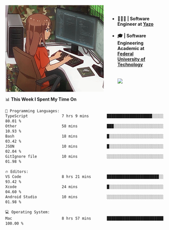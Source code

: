 
<body >
  <div style="display: flex; width: auto; margin-right: 30px ">
    <img align="right" width="312" height="274" style="padding-right:20px; " src="assets/umiko.gif" alt="Computer man" />
    <ul style="flex: 1;">
      <li><h4>🧑🏽‍💻 | Software Engineer at <a href="https://www.yazo.com.br/">Yazo</a></h4></li>
      <li><h4>🎓 | Software Engineering Academic at <a href="http://www.utfpr.edu.br/">Federal University of Technology</a></h4></li>
      <br/>
      <a href="https://skillicons.dev">
        <img src="https://skillicons.dev/icons?i=ts,react,nodejs,go,swift,js,adonis,postgres,c,heroku,gradle,firebase,flutter,docker,aws,java,redis,kubernetes&theme=light&&perline=6 " />
      </a>
    </ul>  
    <br/>
  </div>
</body>


<!--START_SECTION:waka-->
📊 **This Week I Spent My Time On** 

```text
💬 Programming Languages: 
TypeScript               7 hrs 9 mins        ████████████████████░░░░░   80.01 % 
Other                    58 mins             ███░░░░░░░░░░░░░░░░░░░░░░   10.93 % 
Bash                     18 mins             █░░░░░░░░░░░░░░░░░░░░░░░░   03.42 % 
JSON                     10 mins             █░░░░░░░░░░░░░░░░░░░░░░░░   02.04 % 
GitIgnore file           10 mins             ░░░░░░░░░░░░░░░░░░░░░░░░░   01.98 % 

🔥 Editors: 
VS Code                  8 hrs 21 mins       ███████████████████████░░   93.42 % 
Xcode                    24 mins             █░░░░░░░░░░░░░░░░░░░░░░░░   04.60 % 
Android Studio           10 mins             ░░░░░░░░░░░░░░░░░░░░░░░░░   01.98 % 

💻 Operating System: 
Mac                      8 hrs 57 mins       █████████████████████████   100.00 % 
```


<!--END_SECTION:waka-->

<!--
**danielr0d/danielr0d** is a ✨ _special_ ✨ repository because its `README.md` (this file) appears on your GitHub profile.

Here are some ideas to get you started:

- 🔭 I’m currently working on ...
- 🌱 I’m currently learning ...
- 👯 I’m looking to collaborate on ...
- 🤔 I’m looking for help with ...
- 💬 Ask me about ...
- 📫 How to reach me: ...
- 😄 Pronouns: ...
- ⚡ Fun fact: ...
-->
